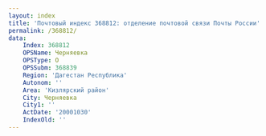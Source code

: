 ```yaml
---
layout: index
title: 'Почтовый индекс 368812: отделение почтовой связи Почты России'
permalink: /368812/
data:
    Index: 368812
    OPSName: Черняевка
    OPSType: О
    OPSSubm: 368839
    Region: 'Дагестан Республика'
    Autonom: ''
    Area: 'Кизлярский район'
    City: Черняевка
    City1: ''
    ActDate: '20001030'
    IndexOld: ''
---
```

